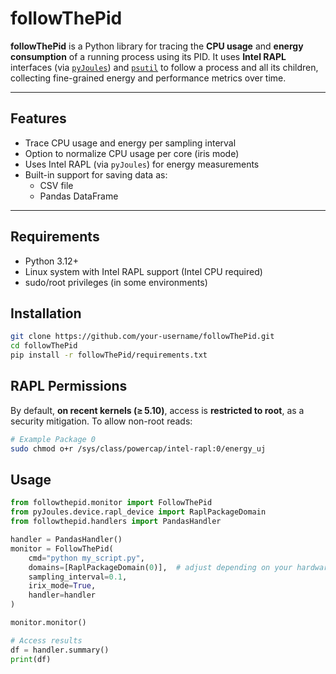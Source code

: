 # followThePid

**followThePid** is a Python library for tracing the **CPU usage** and **energy consumption** of a running process using its PID.  It uses **Intel RAPL** interfaces (via [`pyJoules`](https://github.com/powerapi-ng/pyJoules)) and [`psutil`](https://github.com/giampaolo/psutil) to follow a process and all its children, collecting fine-grained energy and performance metrics over time.

---

## Features

- Trace CPU usage and energy per sampling interval
- Option to normalize CPU usage per core (iris mode)
- Uses Intel RAPL (via `pyJoules`) for energy measurements
- Built-in support for saving data as:
  - CSV file
  - Pandas DataFrame
---

## Requirements
- Python 3.12+
- Linux system with Intel RAPL support (Intel CPU required)
- sudo/root privileges (in some environments)


## Installation
```bash
git clone https://github.com/your-username/followThePid.git
cd followThePid
pip install -r followThePid/requirements.txt
```

## RAPL Permissions
By default, **on recent kernels (≥ 5.10)**, access is **restricted to root**, as a security mitigation. To allow non-root reads:
```bash
# Example Package 0
sudo chmod o+r /sys/class/powercap/intel-rapl:0/energy_uj 
```


## Usage
```python
from followthepid.monitor import FollowThePid
from pyJoules.device.rapl_device import RaplPackageDomain
from followthepid.handlers import PandasHandler

handler = PandasHandler()
monitor = FollowThePid(
    cmd="python my_script.py",
    domains=[RaplPackageDomain(0)],  # adjust depending on your hardware
    sampling_interval=0.1,
    irix_mode=True,
    handler=handler
)

monitor.monitor()

# Access results
df = handler.summary()
print(df)

```

